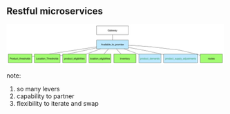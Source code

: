##  Restful microservices

![architecture](resources/atp_heirarchy.png "microservices")

note:
1. so many levers
1. capability to partner
1. flexibility to iterate and swap
